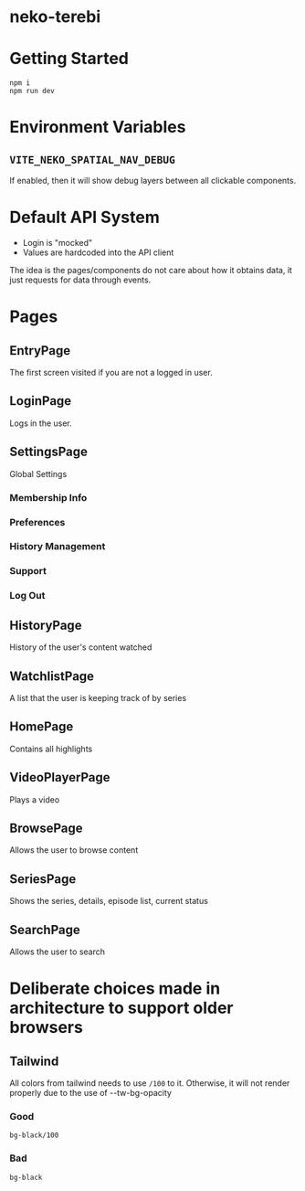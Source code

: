# neko-terebi

# Getting Started

```
npm i
npm run dev
```

# Environment Variables

## `VITE_NEKO_SPATIAL_NAV_DEBUG`

If enabled, then it will show debug layers between all clickable components.

# Default API System

- Login is "mocked"
- Values are hardcoded into the API client

The idea is the pages/components do not care about how it obtains data, it just requests for data through events.

# Pages

## EntryPage

The first screen visited if you are not a logged in user.

## LoginPage

Logs in the user.

## SettingsPage

Global Settings

### Membership Info

### Preferences

### History Management

### Support

### Log Out

## HistoryPage

History of the user's content watched

## WatchlistPage

A list that the user is keeping track of by series

## HomePage

Contains all highlights

## VideoPlayerPage

Plays a video

## BrowsePage

Allows the user to browse content

## SeriesPage

Shows the series, details, episode list, current status

## SearchPage

Allows the user to search

# Deliberate choices made in architecture to support older browsers

## Tailwind

All colors from tailwind needs to use `/100` to it. Otherwise, it will not render properly due to the use of --tw-bg-opacity

### Good

```
bg-black/100
```

### Bad

```
bg-black
```

